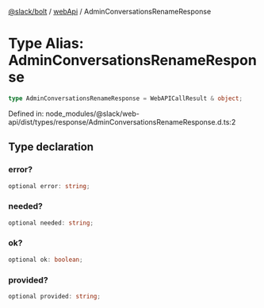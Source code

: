 [@slack/bolt](../../../../index.md) / [webApi](../index.md) / AdminConversationsRenameResponse

# Type Alias: AdminConversationsRenameResponse

```ts
type AdminConversationsRenameResponse = WebAPICallResult & object;
```

Defined in: node\_modules/@slack/web-api/dist/types/response/AdminConversationsRenameResponse.d.ts:2

## Type declaration

### error?

```ts
optional error: string;
```

### needed?

```ts
optional needed: string;
```

### ok?

```ts
optional ok: boolean;
```

### provided?

```ts
optional provided: string;
```
